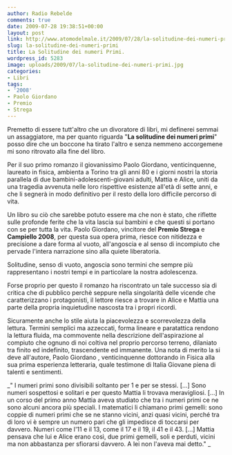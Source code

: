 ```yaml
---
author: Radio Rebelde
comments: true
date: 2009-07-28 19:38:51+00:00
layout: post
link: http://www.atomodelmale.it/2009/07/28/la-solitudine-dei-numeri-primi/
slug: la-solitudine-dei-numeri-primi
title: La Solitudine dei numeri Primi.
wordpress_id: 5283
image: uploads/2009/07/la-solitudine-dei-numeri-primi.jpg
categories:
- Libri
tags:
- '2008'
- Paolo Giordano
- Premio
- Strega
---
```


Premetto di essere tutt'altro che un divoratore di libri, mi definerei semmai un assaggiatore, ma per quanto riguarda "**La solitudine dei numeri primi**" posso dire che un boccone ha tirato l'altro e senza nemmeno accorgemene mi sono ritrovato alla fine del libro.

Per il suo primo romanzo il giovanissimo Paolo Giordano, venticinquenne, laureato in fisica, ambienta a Torino tra gli anni 80 e i giorni nostri la storia parallela di due bambini-adolescenti-giovani adulti, Mattia e Alice, uniti da una tragedia avvenuta nelle loro rispettive esistenze all'età di sette anni, e che li segnerà in modo definitivo per il resto della loro difficile percorso di vita.

Un libro su ciò che sarebbe potuto essere ma che non è stato, che riflette sulle profonde ferite che la vita lascia sui bambini e che questi si portano con se per tutta la vita.
Paolo Giordano, vincitore del **Premio Strega** e **Campiello 2008**, per questa sua opera prima, riesce con nitidezza e precisione a dare forma al vuoto, all'angoscia e al senso di incompiuto che pervade l'intera narrazione sino alla quiete liberatoria.

Solitudine, senso di vuoto, angoscia sono termini che sempre più rappresentano i nostri tempi e in particolare la nostra adolescenza.

Forse proprio per questo il romanzo ha riscontrato un tale successo sia di critica che di pubblico perchè seppure nella singolarità delle vicende che caratterizzano i protagonisti, il lettore riesce a trovare in Alice e Mattia una parte della propria inquietudine nascosta tra i propri ricordi.

Sicuramente anche lo stile aiuta la piacevolezza e scorrevolezza della lettura. Termini semplici ma azzeccati, forma lineare e paratattica rendono la lettura fluida, ma commovente nella descrizione dell'aspirazione al compiuto che ognuno di noi coltiva nel proprio percorso terreno, dilaniato tra finito ed indefinito, trascendente ed immanente.
Una nota di merito la si deve all'autore, Paolo Giordano , venticinquenne dottorando in Fisica alla sua prima esperienza letteraria, quale testimone di Italia Giovane piena di talenti e sentimenti.

_" I numeri primi sono divisibili soltanto per 1 e per se stessi. […] Sono numeri sospettosi e solitari e per questo Mattia li trovava meravigliosi. […] In un corso del primo anno Mattia aveva studiato che tra i numeri primi ce ne sono alcuni ancora più speciali. I matematici li chiamano primi gemelli: sono coppie di numeri primi che se ne stanno vicini, anzi quasi vicini, perché tra di loro vi è sempre un numero pari che gli impedisce di toccarsi per davvero. Numeri come l'11 e il 13, come il 17 e il 19, il 41 e il 43. […] Mattia pensava che lui e Alice erano così, due primi gemelli, soli e perduti, vicini ma non abbastanza per sfiorarsi davvero. A lei non l'aveva mai detto."
_
